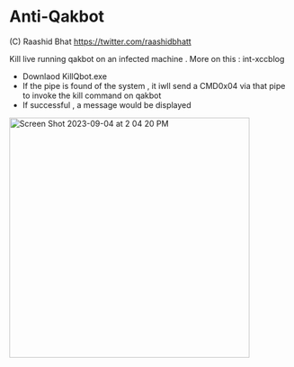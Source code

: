 # Anti-Qakbot

(C) Raashid Bhat
https://twitter.com/raashidbhatt

Kill live running qakbot on an infected machine . 
More on this  : int-xccblog

- Downlaod KillQbot.exe
- If the pipe is found of the system , it iwll send a CMD0x04 via that pipe to invoke the kill command on qakbot
- If successful , a message would be displayed 

<img width="427" alt="Screen Shot 2023-09-04 at 2 04 20 PM" src="https://github.com/raashidbhatt/Anti-Qakbot/assets/36519216/c3434cbe-caaa-45c0-a425-3dd3ff2fc79f">


